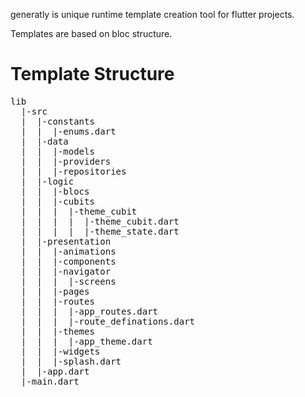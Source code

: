 generatly is unique runtime template creation tool for flutter projects.

 Templates are based on bloc structure.

<h1><B>Template Structure</B></h1>

<pre>
lib
  |-src
  |  |-constants
  |  |  |-enums.dart
  |  |-data
  |  |  |-models
  |  |  |-providers
  |  |  |-repositories
  |  |-logic
  |  |  |-blocs
  |  |  |-cubits
  |  |  |  |-theme_cubit
  |  |  |  |  |-theme_cubit.dart
  |  |  |  |  |-theme_state.dart
  |  |-presentation
  |  |  |-animations
  |  |  |-components
  |  |  |-navigator
  |  |  |  |-screens
  |  |  |-pages
  |  |  |-routes
  |  |  |  |-app_routes.dart
  |  |  |  |-route_definations.dart
  |  |  |-themes
  |  |  |  |-app_theme.dart
  |  |  |-widgets
  |  |  |-splash.dart
  |  |-app.dart
  |-main.dart
</pre>